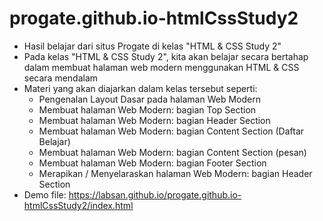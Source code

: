 # progate.github.io-htmlCssStudy2
- Hasil belajar dari situs Progate di kelas "HTML & CSS Study 2"
- Pada kelas "HTML & CSS Study 2", kita akan belajar secara bertahap dalam membuat halaman web modern menggunakan HTML & CSS secara mendalam
- Materi yang akan diajarkan dalam kelas tersebut seperti:
  - Pengenalan Layout Dasar pada halaman Web Modern
  - Membuat halaman Web Modern: bagian Top Section
  - Membuat halaman Web Modern: bagian Header Section
  - Membuat halaman Web Modern: bagian Content Section (Daftar Belajar)
  - Membuat halaman Web Modern: bagian Content Section (pesan)
  - Membuat halaman Web Modern: bagian Footer Section
  - Merapikan / Menyelaraskan halaman Web Modern: bagian Header Section
- Demo file: https://labsan.github.io/progate.github.io-htmlCssStudy2/index.html
